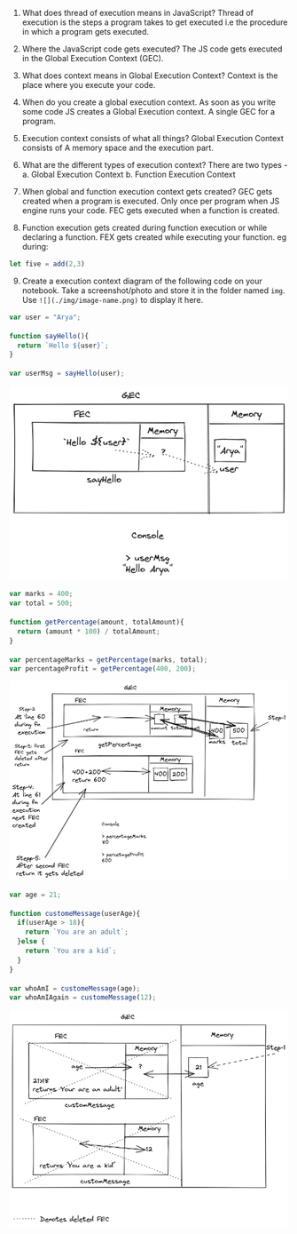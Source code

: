 1. What does thread of execution means in JavaScript?
Thread of execution is the steps a program takes to get executed i.e the procedure in which a program gets executed.

2. Where the JavaScript code gets executed?
The JS code gets executed in the Global Execution Context (GEC).

3. What does context means in Global Execution Context?
Context is the place where you execute your code.

4. When do you create a global execution context.
As soon as you write some code JS creates a Global Execution context. A single GEC for a program.

5. Execution context consists of what all things?
Global Execution Context consists of A memory space and the execution part.

6. What are the different types of execution context?
There are two types -
a. Global Execution Context
b. Function Execution Context

7. When global and function execution context gets created?
GEC gets created when a program is executed. Only once per program when JS engine runs your code.
FEC gets executed when a function is created.

8. Function execution gets created during function execution or while declaring a function.
FEX gets created while executing your function.
eg during:
```js
let five = add(2,3) 
```

9. Create a execution context diagram of the following code on your notebook. Take a screenshot/photo and store it in the folder named `img`. Use `![](./img/image-name.png)` to display it here.



```js
var user = "Arya";

function sayHello(){
  return `Hello ${user}`;
}

var userMsg = sayHello(user);
```

<!-- Put your image here -->

![9-a](../code/img/9a.png)



```js
var marks = 400;
var total = 500;

function getPercentage(amount, totalAmount){
  return (amount * 100) / totalAmount;
}

var percentageMarks = getPercentage(marks, total);
var percentageProfit = getPercentage(400, 200);
```

<!-- Put your image here -->

![9-b](../code/img/9b.png)



```js
var age = 21;

function customeMessage(userAge){
  if(userAge > 18){
    return `You are an adult`;
  }else {
    return `You are a kid`;
  }
}

var whoAmI = customeMessage(age);
var whoAmIAgain = customeMessage(12);
```

<!-- Put your image here -->

![9-c](../code/img/9c.png)